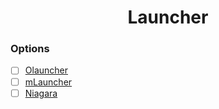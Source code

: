 <h1 align="center">Launcher</h1>

### Options

- [ ] [Olauncher](https://github.com/tanujnotes/Olauncher)
- [ ] [mLauncher](https://f-droid.org/en/packages/app.mlauncher/)
- [ ] [Niagara](https://play.google.com/store/apps/details?id=bitpit.launcher)
